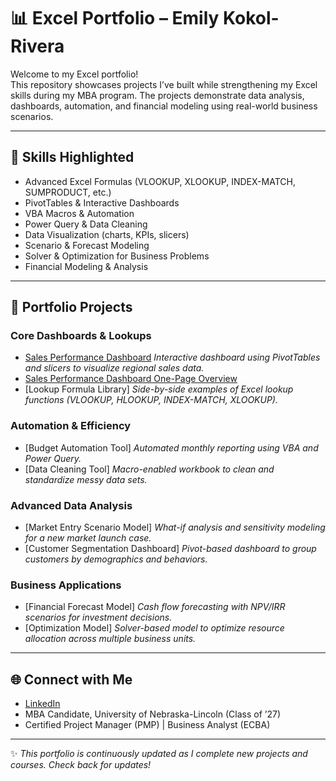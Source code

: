 # 📊 Excel Portfolio – Emily Kokol-Rivera

Welcome to my Excel portfolio!  
This repository showcases projects I’ve built while strengthening my Excel skills during my MBA program. The projects demonstrate data analysis, dashboards, automation, and financial modeling using real-world business scenarios.  

---

## 🔑 Skills Highlighted
- Advanced Excel Formulas (VLOOKUP, XLOOKUP, INDEX-MATCH, SUMPRODUCT, etc.)
- PivotTables & Interactive Dashboards
- VBA Macros & Automation
- Power Query & Data Cleaning
- Data Visualization (charts, KPIs, slicers)
- Scenario & Forecast Modeling
- Solver & Optimization for Business Problems
- Financial Modeling & Analysis

---

## 📂 Portfolio Projects

### Core Dashboards & Lookups
- [Sales Performance Dashboard](https://github.com/emilyannKR/excel-portfolio/blob/main/Sales%20Performance%20Dashboard-%20Q1.xlsx)  *Interactive dashboard using PivotTables and slicers to visualize regional sales data.*
- [Sales Performance Dashboard One-Page Overview](https://github.com/emilyannKR/excel-portfolio/blob/main/Sales%20Performance%20Dashboard%20Q1.docx)
- [Lookup Formula Library]
  *Side-by-side examples of Excel lookup functions (VLOOKUP, HLOOKUP, INDEX-MATCH, XLOOKUP).*

### Automation & Efficiency
- [Budget Automation Tool]
  *Automated monthly reporting using VBA and Power Query.*  
- [Data Cleaning Tool]
  *Macro-enabled workbook to clean and standardize messy data sets.*

### Advanced Data Analysis
- [Market Entry Scenario Model]
  *What-if analysis and sensitivity modeling for a new market launch case.*  
- [Customer Segmentation Dashboard] 
  *Pivot-based dashboard to group customers by demographics and behaviors.*

### Business Applications
- [Financial Forecast Model]
  *Cash flow forecasting with NPV/IRR scenarios for investment decisions.*  
- [Optimization Model]
  *Solver-based model to optimize resource allocation across multiple business units.*

---

## 🌐 Connect with Me
- [LinkedIn](https://www.linkedin.com/in/emily-kokol-rivera-pmp/)  
- MBA Candidate, University of Nebraska-Lincoln (Class of ’27)  
- Certified Project Manager (PMP) | Business Analyst (ECBA)  

---

✨ *This portfolio is continuously updated as I complete new projects and courses. Check back for updates!*
